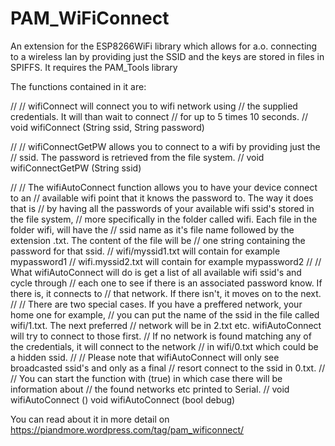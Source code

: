 # PAM_WiFiConnect

An extension for the ESP8266WiFi library which allows for a.o. connecting to a wireless lan by providing just the SSID and the keys are stored in files in SPIFFS.
It requires the PAM_Tools library

The functions contained in it are:

//
// wifiConnect will connect you to wifi network using
// the supplied credentials. It will than wait to connect
// for up to 5 times 10 seconds. 
//
void wifiConnect (String ssid, String password)

//
// wifiConnectGetPW allows you to connect to a wifi by providing just the
// ssid. The password is retrieved from the file system.
//
void wifiConnectGetPW (String ssid)

//
// The wifiAutoConnect function allows you to have your device connect to an
// available wifi point that it knows the password to. The way it does that is
// by having all the passwords of your available wifi ssid's stored in the file system,
// more specifically in the folder called wifi. Each file in the folder wifi, will have the
// ssid name as it's file name followed by the extension .txt. The content of the file will be
// one string containing the password for that ssid.
// wifi/myssid1.txt will contain for example mypassword1
// wifi.myssid2.txt will contain for example mypassword2
//
// What wifiAutoConnect will do is get a list of all available wifi ssid's and cycle through
// each one to see if there is an associated password know. If there is, it connects to
// that network. If there isn't, it moves on to the next.
//
// There are two special cases. If you have a preffered network, your home one for example,
// you can put the name of the ssid in the file called wifi/1.txt. The next preferred 
// network will be in 2.txt etc. wifiAutoConnect will try to connect to those first.
// If no network is found matching any of the credentials, it will connect to the network
// in wifi/0.txt which could be a hidden ssid.
//
// Please note that wifiAutoConnect will only see broadcasted ssid's and only as a final
// resort connect to the ssid in 0.txt.
//
// You can start the function with (true) in which case there will be information about
// the found networks etc printed to Serial.
//
void wifiAutoConnect ()
void wifiAutoConnect (bool debug)

You can read about it in more detail on https://piandmore.wordpress.com/tag/pam_wificonnect/
